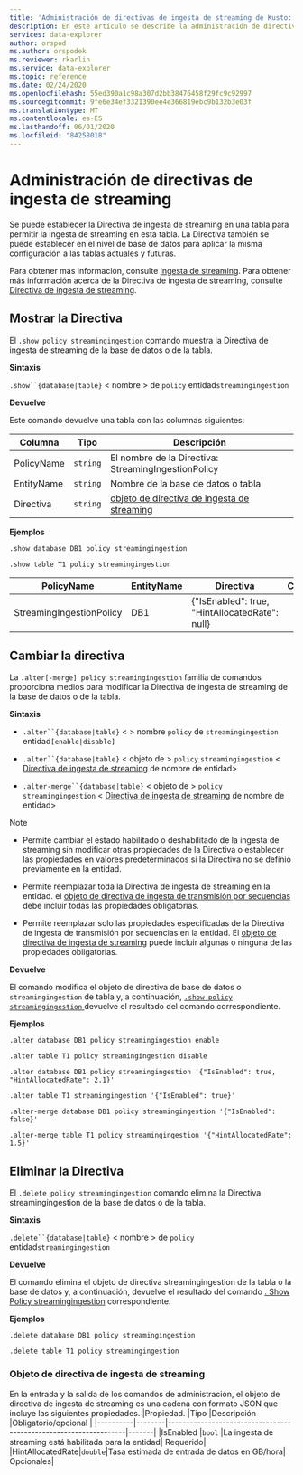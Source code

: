 ```yaml
---
title: 'Administración de directivas de ingesta de streaming de Kusto: Azure Explorador de datos'
description: En este artículo se describe la administración de directivas de ingesta de streaming en Azure Explorador de datos.
services: data-explorer
author: orspod
ms.author: orspodek
ms.reviewer: rkarlin
ms.service: data-explorer
ms.topic: reference
ms.date: 02/24/2020
ms.openlocfilehash: 55ed390a1c98a307d2bb38476458f29fc9c92997
ms.sourcegitcommit: 9fe6e34ef3321390ee4e366819ebc9b132b3e03f
ms.translationtype: MT
ms.contentlocale: es-ES
ms.lasthandoff: 06/01/2020
ms.locfileid: "84258018"
---
```

# <a name="streaming-ingestion-policy-management"></a>Administración de directivas de ingesta de streaming

Se puede establecer la Directiva de ingesta de streaming en una tabla para permitir la ingesta de streaming en esta tabla. La Directiva también se puede establecer en el nivel de base de datos para aplicar la misma configuración a las tablas actuales y futuras.

Para obtener más información, consulte [ingesta de streaming](../../ingest-data-streaming.md). Para obtener más información acerca de la Directiva de ingesta de streaming, consulte [Directiva de ingesta de streaming](streamingingestionpolicy.md).

## <a name="display-the-policy"></a>Mostrar la Directiva

El `.show policy streamingingestion` comando muestra la Directiva de ingesta de streaming de la base de datos o de la tabla.
 
**Sintaxis**

`.show``{database|table}` &lt; nombre &gt; de `policy` entidad`streamingingestion`

**Devuelve**

Este comando devuelve una tabla con las columnas siguientes:

|Columna    |Tipo    |Descripción
|---|---|---
|PolicyName|`string`|El nombre de la Directiva: StreamingIngestionPolicy
|EntityName|`string`|Nombre de la base de datos o tabla
|Directiva    |`string`|[objeto de directiva de ingesta de streaming](#streaming-ingestion-policy-object)

**Ejemplos**

```kusto
.show database DB1 policy streamingingestion

.show table T1 policy streamingingestion
```

|PolicyName|EntityName|Directiva|ChildEntities|EntityType|
|---|---|---|---|---|
|StreamingIngestionPolicy|DB1|{"IsEnabled": true, "HintAllocatedRate": null}

## <a name="change-the-policy"></a>Cambiar la directiva

La `.alter[-merge] policy streamingingestion` familia de comandos proporciona medios para modificar la Directiva de ingesta de streaming de la base de datos o de la tabla.

**Sintaxis**

* `.alter``{database|table}` &lt; &gt; nombre `policy` de `streamingingestion` entidad`[enable|disable]`

* `.alter``{database|table}` &lt; objeto de &gt; `policy` `streamingingestion` &lt; [Directiva de ingesta de streaming](#streaming-ingestion-policy-object) de nombre de entidad&gt;

* `.alter-merge``{database|table}` &lt; objeto de &gt; `policy` `streamingingestion` &lt; [Directiva de ingesta de streaming](#streaming-ingestion-policy-object) de nombre de entidad&gt;

> [!Note]
>
> * Permite cambiar el estado habilitado o deshabilitado de la ingesta de streaming sin modificar otras propiedades de la Directiva o establecer las propiedades en valores predeterminados si la Directiva no se definió previamente en la entidad.
>
> * Permite reemplazar toda la Directiva de ingesta de streaming en la entidad. el [objeto de directiva de ingesta de transmisión por secuencias](#streaming-ingestion-policy-object) debe incluir todas las propiedades obligatorias.
>
> * Permite reemplazar solo las propiedades especificadas de la Directiva de ingesta de transmisión por secuencias en la entidad. El [objeto de directiva de ingesta de streaming](#streaming-ingestion-policy-object) puede incluir algunas o ninguna de las propiedades obligatorias.

**Devuelve**

El comando modifica el objeto de directiva de base de datos o `streamingingestion` de tabla y, a continuación, [ `.show policy` `streamingingestion` ](#display-the-policy) devuelve el resultado del comando correspondiente.

**Ejemplos**

```kusto
.alter database DB1 policy streamingingestion enable

.alter table T1 policy streamingingestion disable

.alter database DB1 policy streamingingestion '{"IsEnabled": true, "HintAllocatedRate": 2.1}'

.alter table T1 streamingingestion '{"IsEnabled": true}'

.alter-merge database DB1 policy streamingingestion '{"IsEnabled": false}'

.alter-merge table T1 policy streamingingestion '{"HintAllocatedRate": 1.5}'
```

## <a name="delete-the-policy"></a>Eliminar la Directiva

El `.delete policy streamingingestion` comando elimina la Directiva streamingingestion de la base de datos o de la tabla.

**Sintaxis**

`.delete``{database|table}` &lt; nombre &gt; de `policy` entidad`streamingingestion`

**Devuelve**

El comando elimina el objeto de directiva streamingingestion de la tabla o la base de datos y, a continuación, devuelve el resultado del comando [. Show Policy streamingingestion](#display-the-policy) correspondiente.

**Ejemplos**

```kusto
.delete database DB1 policy streamingingestion

.delete table T1 policy streamingingestion
```

### <a name="streaming-ingestion-policy-object"></a>Objeto de directiva de ingesta de streaming

En la entrada y la salida de los comandos de administración, el objeto de directiva de ingesta de streaming es una cadena con formato JSON que incluye las siguientes propiedades.
|Propiedad.  |Tipo    |Descripción                                                       |Obligatorio/opcional |
|----------|--------|------------------------------------------------------------------|-------|
|IsEnabled |`bool`  |La ingesta de streaming está habilitada para la entidad| Requerido|
|HintAllocatedRate|`double`|Tasa estimada de entrada de datos en GB/hora| Opcionales|
